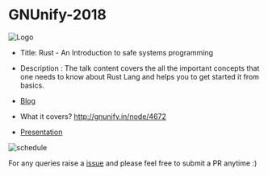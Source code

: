 # GNUnify-2018

![Logo](https://github.com/rowdymehul/GNUnify-2018/blob/master/Images/gnunify_logo-600x210.png)

* Title: 
Rust - An Introduction to safe systems programming

* Description : 
The talk content covers the all the important concepts that one needs to know about Rust Lang and helps you to get started it from basics.

* [Blog](https://blog.mozillaindia.org/1968)
* What it covers? 
http://gnunify.in/node/4672

* [Presentation](https://speakerdeck.com/rowdymehul/rust-techie-talks-at-gnunify-2018)

![schedule](https://github.com/rowdymehul/GNUnify-2018/blob/master/Images/schedule.jpg)

For any queries raise a [issue](https://github.com/rowdymehul/GNUnify-2018/issues) and please feel free to submit a PR anytime :)
